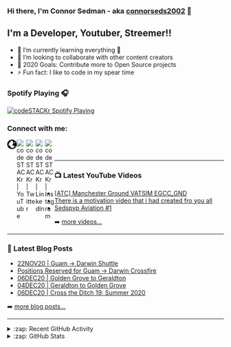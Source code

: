 ### Hi there, I'm Connor Sedman - aka [connorseds2002][website] 👋

## I'm a Developer, Youtuber, Streemer!!

- 🌱 I’m currently learning everything 🤣
- 👯 I’m looking to collaborate with other content creators
- 🥅 2020 Goals: Contribute more to Open Source projects
- ⚡ Fun fact: I like to code in my spear time

### Spotify Playing 🎧

[<img src="https://now-playing-codestackr.vercel.app/api/spotify-playing" alt="codeSTACKr Spotify Playing" width="350" />](https://open.spotify.com/user/connor-808)

### Connect with me:

[<img align="left" alt="codeSTACKr.com" width="22px" src="https://raw.githubusercontent.com/iconic/open-iconic/master/svg/globe.svg" />][website]
[<img align="left" alt="codeSTACKr | YouTube" width="22px" src="https://cdn.jsdelivr.net/npm/simple-icons@v3/icons/youtube.svg" />][youtube]
[<img align="left" alt="codeSTACKr | Twitter" width="22px" src="https://cdn.jsdelivr.net/npm/simple-icons@v3/icons/twitter.svg" />][twitter]
[<img align="left" alt="codeSTACKr | LinkedIn" width="22px" src="https://cdn.jsdelivr.net/npm/simple-icons@v3/icons/linkedin.svg" />][linkedin]
[<img align="left" alt="codeSTACKr | Instagram" width="22px" src="https://cdn.jsdelivr.net/npm/simple-icons@v3/icons/instagram.svg" />][instagram]

<br />
<br />

---

### 📺 Latest YouTube Videos

<!-- YOUTUBE:START -->
- [[ATC] Manchester Ground VATSIM EGCC_GND](https://www.youtube.com/watch?v=2gOB_NWOp2o)
- [There is a motivation video that i had created fro you all](https://www.youtube.com/watch?v=cKzpUc_jYaw)
- [Sedspvp Aviation #1](https://www.youtube.com/watch?v=6Z4TeOA4d0A)
<!-- YOUTUBE:END -->

➡️ [more videos...](https://youtube.com/codestackr)

---

### 📕 Latest Blog Posts

<!-- BLOG-POST-LIST:START -->
- [22NOV20 | Guam -> Darwin Shuttle](https://forums.vatpac.org/topic/18297-22nov20-guam-darwin-shuttle/?do=findComment&comment=130287)
- [Positions Reserved for Guam -> Darwin Crossfire](https://forums.vatpac.org/topic/18425-positions-reserved-for-guam-darwin-crossfire/?do=findComment&comment=130261)
- [06DEC20 | Golden Grove to Geraldton](https://forums.vatpac.org/calendar/event/1533-06dec20-golden-grove-to-geraldton/)
- [04DEC20 | Geraldton to Golden Grove](https://forums.vatpac.org/calendar/event/1532-04dec20-geraldton-to-golden-grove/)
- [06DEC20 | Cross the Ditch 19: Summer 2020](https://forums.vatpac.org/calendar/event/1525-06dec20-cross-the-ditch-19-summer-2020/?do=findComment&comment=210&tab=comments)
<!-- BLOG-POST-LIST:END -->

➡️ [more blog posts...](https://Forums.vatpac.org)

---

<details>
  <summary>:zap: Recent GitHub Activity</summary>
  
<!--START_SECTION:activity-->
1. 🎉 Merged PR [#4](https://github.com/Connorseds2002/connorseds2002/pull/4) in [Connorseds2002/connorseds2002](https://github.com/Connorseds2002/connorseds2002)
2. 💪 Opened PR [#4](https://github.com/Connorseds2002/connorseds2002/pull/4) in [Connorseds2002/connorseds2002](https://github.com/Connorseds2002/connorseds2002)
3. 🎉 Merged PR [#3](https://github.com/Connorseds2002/connorseds2002/pull/3) in [Connorseds2002/connorseds2002](https://github.com/Connorseds2002/connorseds2002)
4. 💪 Opened PR [#3](https://github.com/Connorseds2002/connorseds2002/pull/3) in [Connorseds2002/connorseds2002](https://github.com/Connorseds2002/connorseds2002)
5. 🗣 Commented on [#1](https://github.com/Connorseds2002/connorseds2002/issues/1) in [Connorseds2002/connorseds2002](https://github.com/Connorseds2002/connorseds2002)
<!--END_SECTION:activity-->

</details>

<details>
  <summary>:zap: GitHub Stats</summary>

  <img align="left" alt="connorseds2002's GitHub Stats" src="https://github-readme-stats.connorseds2002.vercel.app/api?username=connorseds2002&show_icons=true&hide_border=true" />
<img align="left" alt="connorseds2002's GitHub Top Langs" src="https://github-readme-stats.connorseds2002.vercel.app/api/top-langs/?username=connorseds2002&layout=compact2&show_icons=true&hide_border=true" />

</details>

[website]: https://vatpac.org
[twitter]: https://twitter.com/connorsedman11
[youtube]: https://youtube.com/channel/UC6fFV-8lCLLoKYCUAstFbQQ
[instagram]: https://instagram.com/
[linkedin]: https://linkedin.com/in/
